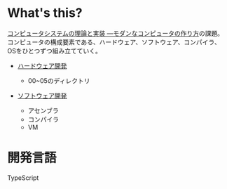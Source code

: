 # What's this?
[コンピュータシステムの理論と実装
―モダンなコンピュータの作り方](https://www.oreilly.co.jp/books/9784873117126/)の課題。
コンピュータの構成要素である、ハードウェア、ソフトウェア、コンパイラ、OSをひとつずつ組み立てていく。

- [ハードウェア開発](https://github.com/inoue-keiichi/nand2tetris/tree/master/projects)
  - 00~05のディレクトリ

- [ソフトウェア開発](https://github.com/inoue-keiichi/nand2tetris/tree/master/projects/software)
  - アセンブラ
  - コンパイラ
  - VM
# 開発言語
TypeScript
